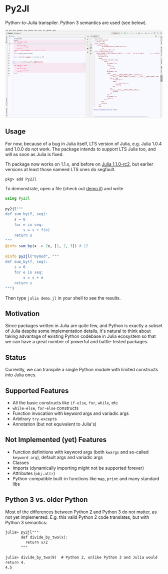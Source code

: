 # Py2Jl

Python-to-Julia transpiler. Python 3 semantics are used (see below).

[![Preview](./preview.png)](./preview.png)

## Usage

For now, because of a bug in Julia itself, LTS version of Julia, e.g. Julia 1.0.4 and 1.0.0 do not work. The package intends to support LTS Julia too, and will as soon as Julia is fixed.

Th package now works on 1.1.x, and before on [Julia 1.1.0-rc2](https://julialang-s3.julialang.org/bin/linux/x64/1.1/julia-1.1.0-rc2-linux-x86_64.tar.gz), but earlier versions at least those nameed LTS ones do segfault.

```shell
pkg> add Py2Jl
```

To demonstrate, open a file (check out [demo.jl](./demo.jl)) and write

```julia
using Py2Jl

py2jl"""
def sum_by(f, seq):
    s = 0
    for e in seq:
        s = s + f(e)
    return s
"""
@info sum_by(x -> 2x, [1, 2, 3]) # 12

@info py2jl("mymod", """
def sum_by(f, seq):
    s = 0
    for e in seq:
        s = s + e
    return s
""")
```

Then type `julia demo.jl` in your shell to see the results.

## Motivation

Since packages written in Julia are quite few, and Python is exactly a subset of 
Julia despite some implementation details, it's natural to think about taking
advantage of existing Python codebase in Julia ecosystem so that we can have a
great number of powerful and battle-tested packages.

## Status

Currently, we can transpile a single Python module with limited constructs into 
Julia ones.

## Supported Features

- All the basic constructs like `if-else`, `for`, `while`, etc
- `while-else`, `for-else` constructs
- Function invocation with keyword args and variadic args
- Arbitrary `try-except`s
- Annotation (but not equivalent to Julia's)

## Not Implemented (yet) Features

- Function definitions with keyword args (both `kwargs` and so-called
`keyword arg`), default args and variadic args
- Classes
- Imports (dynamically importing might not be supported forever)
- Attributes (`obj.attr`)
- Python-compatible built-in functions like `map`, `print` and many standard
libs

## Python 3 vs. older Python

Most of the differences between Python 2 and Python 3 do not matter, as not yet implemented. E.g. this valid Python 2 code translates, but with Python 3 semantics:

```
julia> py2jl"""
       def divide_by_two(x):
         return x/2
       """

julia> divide_by_two(9)  # Python 2, unlike Python 3 and Julia would return 4.
4.5
```
